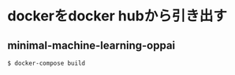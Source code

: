 # dockerをdocker hubから引き出す

## minimal-machine-learning-oppai
```console
$ docker-compose build

```
